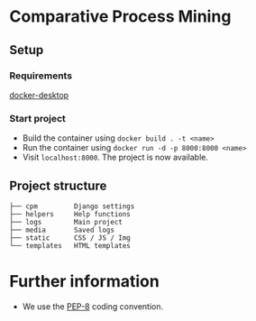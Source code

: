 # Comparative Process Mining
## Setup
### Requirements
[docker-desktop](https://www.docker.com/products/docker-desktop)

### Start project
* Build the container using `docker build . -t <name>` 
* Run the container using `docker run -d -p 8000:8000 <name>`
* Visit `localhost:8000`. The project is now available.

## Project structure
````
├── cpm         Django settings
├── helpers     Help functions
├── logs        Main project
├── media       Saved logs
├── static      CSS / JS / Img
└── templates   HTML templates
````
# Further information
* We use the [PEP-8](https://www.python.org/dev/peps/pep-0008/) coding convention.
